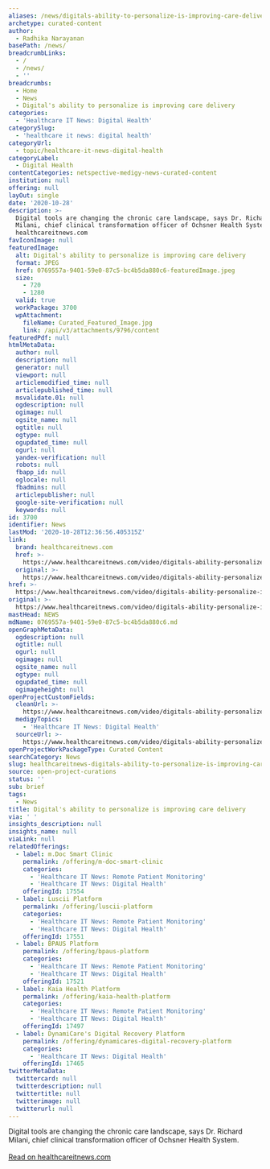 ```yaml
---
aliases: /news/digitals-ability-to-personalize-is-improving-care-delivery
archetype: curated-content
author:
  - Radhika Narayanan
basePath: /news/
breadcrumbLinks:
  - /
  - /news/
  - ''
breadcrumbs:
  - Home
  - News
  - Digital's ability to personalize is improving care delivery
categories:
  - 'Healthcare IT News: Digital Health'
categorySlug:
  - 'healthcare it news: digital health'
categoryUrl:
  - topic/healthcare-it-news-digital-health
categoryLabel:
  - Digital Health
contentCategories: netspective-medigy-news-curated-content
institution: null
offering: null
layOut: single
date: '2020-10-28'
description: >-
  Digital tools are changing the chronic care landscape, says Dr. Richard
  Milani, chief clinical transformation officer of Ochsner Health System.Read on
  healthcareitnews.com
favIconImage: null
featuredImage:
  alt: Digital's ability to personalize is improving care delivery
  format: JPEG
  href: 0769557a-9401-59e0-87c5-bc4b5da880c6-featuredImage.jpeg
  size:
    - 720
    - 1280
  valid: true
  workPackage: 3700
  wpAttachment:
    fileName: Curated_Featured_Image.jpg
    link: /api/v3/attachments/9796/content
featuredPdf: null
htmlMetaData:
  author: null
  description: null
  generator: null
  viewport: null
  articlemodified_time: null
  articlepublished_time: null
  msvalidate.01: null
  ogdescription: null
  ogimage: null
  ogsite_name: null
  ogtitle: null
  ogtype: null
  ogupdated_time: null
  ogurl: null
  yandex-verification: null
  robots: null
  fbapp_id: null
  oglocale: null
  fbadmins: null
  articlepublisher: null
  google-site-verification: null
  keywords: null
id: 3700
identifier: News
lastMod: '2020-10-28T12:36:56.405315Z'
link:
  brand: healthcareitnews.com
  href: >-
    https://www.healthcareitnews.com/video/digitals-ability-personalize-improving-care-delivery
  original: >-
    https://www.healthcareitnews.com/video/digitals-ability-personalize-improving-care-delivery
href: >-
  https://www.healthcareitnews.com/video/digitals-ability-personalize-improving-care-delivery
original: >-
  https://www.healthcareitnews.com/video/digitals-ability-personalize-improving-care-delivery
mastHead: NEWS
mdName: 0769557a-9401-59e0-87c5-bc4b5da880c6.md
openGraphMetaData:
  ogdescription: null
  ogtitle: null
  ogurl: null
  ogimage: null
  ogsite_name: null
  ogtype: null
  ogupdated_time: null
  ogimageheight: null
openProjectCustomFields:
  cleanUrl: >-
    https://www.healthcareitnews.com/video/digitals-ability-personalize-improving-care-delivery
  medigyTopics:
    - 'Healthcare IT News: Digital Health'
  sourceUrl: >-
    https://www.healthcareitnews.com/video/digitals-ability-personalize-improving-care-delivery
openProjectWorkPackageType: Curated Content
searchCategory: News
slug: healthcareitnews-digitals-ability-to-personalize-is-improving-care-delivery
source: open-project-curations
status: ''
sub: brief
tags:
  - News
title: Digital's ability to personalize is improving care delivery
via: ' '
insights_description: null
insights_name: null
viaLink: null
relatedOfferings:
  - label: m.Doc Smart Clinic
    permalink: /offering/m-doc-smart-clinic
    categories:
      - 'Healthcare IT News: Remote Patient Monitoring'
      - 'Healthcare IT News: Digital Health'
    offeringId: 17554
  - label: Luscii Platform
    permalink: /offering/luscii-platform
    categories:
      - 'Healthcare IT News: Remote Patient Monitoring'
      - 'Healthcare IT News: Digital Health'
    offeringId: 17551
  - label: BPAUS Platform
    permalink: /offering/bpaus-platform
    categories:
      - 'Healthcare IT News: Remote Patient Monitoring'
      - 'Healthcare IT News: Digital Health'
    offeringId: 17521
  - label: Kaia Health Platform
    permalink: /offering/kaia-health-platform
    categories:
      - 'Healthcare IT News: Remote Patient Monitoring'
      - 'Healthcare IT News: Digital Health'
    offeringId: 17497
  - label: DynamiCare's Digital Recovery Platform
    permalink: /offering/dynamicares-digital-recovery-platform
    categories:
      - 'Healthcare IT News: Digital Health'
    offeringId: 17465
twitterMetaData:
  twittercard: null
  twitterdescription: null
  twittertitle: null
  twitterimage: null
  twitterurl: null
---
```

Digital tools are changing the chronic care landscape, says Dr. Richard Milani, chief clinical transformation officer of Ochsner Health System.<br/><br/><a target="_blank" href=https://www.healthcareitnews.com/video/digitals-ability-personalize-improving-care-delivery>Read on healthcareitnews.com</a>